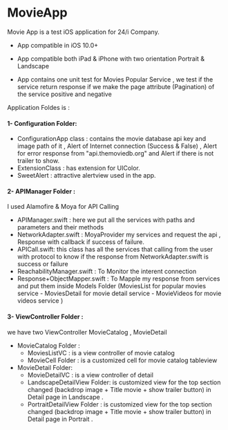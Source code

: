 # MovieApp

Movie App is a test iOS application for 24/i Company.

- App compatible in iOS 10.0+

- App compatible both iPad & iPhone with two orientation Portrait & Landscape

- App contains one unit test for Movies Popular Service , we test if the service return response if we make the page attribute (Pagination) of the service positive and negative

Application Foldes is :

#### 1- Configuration Folder:
  - ConfigurationApp class : 
  contains the movie database api key and image path of it ,  Alert of Internet connection (Success & False) , 
  Alert for error response from "api.themoviedb.org" and Alert if there is not trailer to show.
  - ExtensionClass : has extension for UIColor.
  - SweetAlert : attractive alertview used in the app.
  
#### 2- APIManager Folder : 
I used Alamofire & Moya for API Calling
  - APIManager.swift : here we put all the services with paths and parameters and their methods
  - NetworkAdapter.swift : MoyaProvider my services and request the api , Response with callback if success of failure.
  - APICall.swift: this class has all the services that calling from the user with protocol to know if the response from NetworkAdapter.swift is success or failure 
  - ReachabilityManager.swift : To Monitor the interent connection
  - Response+ObjectMapper.swift : To Mapple my response from services and put them inside Models Folder (MoviesList for popular movies service - MoviesDetail for movie detail service - MovieVideos for movie videos service )
  
#### 3- ViewController Folder :
we have two ViewController MovieCatalog  , MovieDetail 
  - MovieCatalog Folder :
    - MoviesListVC : is a view controller of movie catalog
    - MovieCell Folder : is a customized cell for movie catalog tableview
  - MovieDetail Folder:
    - MovieDetailVC : is a view controller of detail
    - LandscapeDetailView Folder: is customized view for  the top section changed (backdrop image + Title movie + show trailer button) in Detail page in Landscape .
    - PortraitDetailView Folder : is customized view for  the top section changed (backdrop image + Title movie + show trailer button) in Detail page in Portrait .
    

